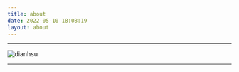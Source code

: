 ```yaml
---
title: about
date: 2022-05-10 18:08:19
layout: about
---
```


---

![dianhsu](https://luogu.wao3.cn/api/practice?id=394754&card_width=700)

---

<!-- <a href="https://codeforces.com/profile/xdO_o"><img src="https://fc.dianhsu.top/cf?user=xdO_o"></a><br/><a href="https://codeforces.com/profile/dianhsu"><img src="https://fc.dianhsu.top/cf?user=dianhsu"></a><br/><a href="https://codeforces.com/profile/dianhsuX"><img src="https://fc.dianhsu.top/cf?user=dianhsuX"></a><br/><a href="https://codeforces.com/profile/dianhsu_scarlet"><img src="https://fc.dianhsu.top/cf?user=dianhsu_scarlet"></a><br/><a href="https://codeforces.com/profile/dianhsu_violet"><img src="https://fc.dianhsu.top/cf?user=dianhsu_violet"></a> -->
<!-- <a href="https://codeforces.com/profile/dianhsu_shield"><img src="https://fc.dianhsu.top/cf?user=dianhsu_shield"></a>
<a href="https://codeforces.com/profile/dianhsu_sword"><img src="https://fc.dianhsu.top/cf?user=dianhsu_sword"></a> -->